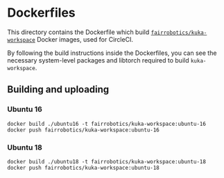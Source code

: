 # Dockerfiles

This directory contains the Dockerfile which build [`fairrobotics/kuka-workspace`](https://hub.docker.com/repository/docker/fairrobotics/kuka-workspace) Docker images, used for CircleCI.

By following the build instructions inside the Dockerfiles, you can see the necessary system-level packages and libtorch required to build `kuka-workspace`.

## Building and uploading

### Ubuntu 16

```
docker build ./ubuntu16 -t fairrobotics/kuka-workspace:ubuntu-16
docker push fairrobotics/kuka-workspace:ubuntu-16

```

### Ubuntu 18

```
docker build ./ubuntu18 -t fairrobotics/kuka-workspace:ubuntu-18
docker push fairrobotics/kuka-workspace:ubuntu-18
```
